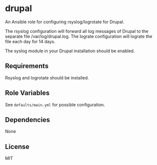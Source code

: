 drupal
======

An Ansible role for configuring rsyslog/logrotate for Drupal.

The rsyslog configuration will forward all log messages of Drupal to the separate file /var/log/drupal.log.
The lograte configuration will lograte the file each day for 14 days.

The syslog module in your Drupal installation should be enabled.


Requirements
------------

Rsyslog and logrotate should be installed.


Role Variables
--------------

See `defaults/main.yml` for possible configuration.


Dependencies
------------

None


License
-------

MIT
